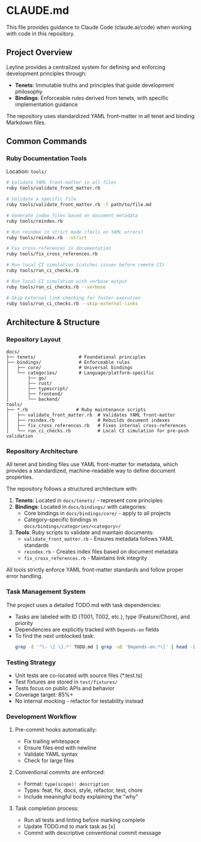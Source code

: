 # CLAUDE.md

This file provides guidance to Claude Code (claude.ai/code) when working with code in this repository.

## Project Overview

Leyline provides a centralized system for defining and enforcing development principles through:
- **Tenets**: Immutable truths and principles that guide development philosophy
- **Bindings**: Enforceable rules derived from tenets, with specific implementation guidance

The repository uses standardized YAML front-matter in all tenet and binding Markdown files.

## Common Commands

### Ruby Documentation Tools
Location: `tools/`

```bash
# Validate YAML front-matter in all files
ruby tools/validate_front_matter.rb

# Validate a specific file
ruby tools/validate_front_matter.rb -f path/to/file.md

# Generate index files based on document metadata
ruby tools/reindex.rb

# Run reindex in strict mode (fails on YAML errors)
ruby tools/reindex.rb --strict

# Fix cross-references in documentation
ruby tools/fix_cross_references.rb

# Run local CI simulation (catches issues before remote CI)
ruby tools/run_ci_checks.rb

# Run local CI simulation with verbose output
ruby tools/run_ci_checks.rb --verbose

# Skip external link checking for faster execution
ruby tools/run_ci_checks.rb --skip-external-links
```


## Architecture & Structure

### Repository Layout
```
docs/
├── tenets/                # Foundational principles
├── bindings/              # Enforceable rules
│   ├── core/              # Universal bindings
│   └── categories/        # Language/platform-specific
│       ├── go/
│       ├── rust/
│       ├── typescript/
│       ├── frontend/
│       └── backend/
tools/
├── *.rb                  # Ruby maintenance scripts
│   ├── validate_front_matter.rb  # Validates YAML front-matter
│   ├── reindex.rb                # Rebuilds document indexes
│   ├── fix_cross_references.rb   # Fixes internal cross-references
│   └── run_ci_checks.rb          # Local CI simulation for pre-push validation
```

### Repository Architecture

All tenet and binding files use YAML front-matter for metadata, which provides a standardized, machine-readable way to define document properties.

The repository follows a structured architecture with:

1. **Tenets**: Located in `docs/tenets/` - represent core principles
2. **Bindings**: Located in `docs/bindings/` with categories:
   - Core bindings in `docs/bindings/core/` - apply to all projects
   - Category-specific bindings in `docs/bindings/categories/<category>/`
3. **Tools**: Ruby scripts to validate and maintain documents:
   - `validate_front_matter.rb` - Ensures metadata follows YAML standards
   - `reindex.rb` - Creates index files based on document metadata
   - `fix_cross_references.rb` - Maintains link integrity

All tools strictly enforce YAML front-matter standards and follow proper error handling.

### Task Management System

The project uses a detailed TODO.md with task dependencies:
- Tasks are labeled with ID (T001, T002, etc.), type (Feature/Chore), and priority
- Dependencies are explicitly tracked with `Depends-on` fields
- To find the next unblocked task:
  ```bash
  grep -E '^\- \[ \].*' TODO.md | grep -vE 'Depends‑on.*\[' | head -1
  ```

### Testing Strategy

- Unit tests are co-located with source files (*.test.ts)
- Test fixtures are stored in `test/fixtures/`
- Tests focus on public APIs and behavior
- Coverage target: 85%+
- No internal mocking - refactor for testability instead

### Development Workflow

1. Pre-commit hooks automatically:
   - Fix trailing whitespace
   - Ensure files end with newline
   - Validate YAML syntax
   - Check for large files

2. Conventional commits are enforced:
   - Format: `type(scope): description`
   - Types: feat, fix, docs, style, refactor, test, chore
   - Include meaningful body explaining the "why"

3. Task completion process:
   - Run all tests and linting before marking complete
   - Update TODO.md to mark task as [x]
   - Commit with descriptive conventional commit message
